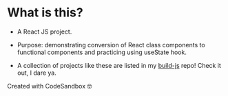 # What is this?

- A React JS project.
- Purpose: demonstrating conversion of React class components to functional components and practicing using useState hook.

- A collection of projects like these are listed in my [build-js](https://github.com/akshara-sun/build-js) repo! Check it out, I dare ya.

Created with CodeSandbox 🤓
